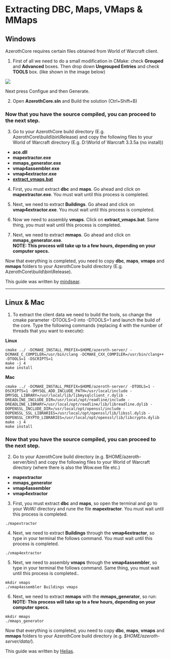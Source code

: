 # Extracting DBC, Maps, VMaps & MMaps

## Windows

AzerothCore requires certain files obtained from World of Warcraft client.

1. First of all we need to do a small modification in CMake: check **Grouped** and **Advanced** boxes. Then drop down **Ungrouped Entries** and check **TOOLS** box. (like shown in the image below)

![](https://i.ibb.co/9ZFsCtH/azeroth-cmake-tools.png)

Next press Configue and then Generate.

2. Open **AzerothCore.sln** and Build the solution (Ctrl+Shift+B)

### Now that you have the source compiled, you can proceed to the next step.

3. Go to your AzerothCore build directory (E.g. AzerothCore\build\bin\Release) and copy the following files to your World of Warcraft directory (E.g. D:\World of Warcraft 3.3.5a (no install))
* **ace.dll**
* **mapextractor.exe**
* **mmaps_generator.exe**
* **vmap4assembler.exe**
* **vmap4extractor.exe**
* **[extract_vmaps.bat](https://pastebin.com/KKMurZ4D)**

4. First, you must extract **dbc** and **maps**. Go ahead and click on **mapextractor.exe**. You must wait until this process is completed.

5. Next, we need to extract **Buildings**. Go ahead and click on **vmap4extractor.exe**. You must wait until this process is completed.

6. Now we need to assembly **vmaps**. Click on **extract_vmaps.bat**. Same thing, you must wait until this process is completed.

7. Next, we need to extract **mmaps**. Go ahead and click on **mmaps_generator.exe**.  
**NOTE: This process will take up to a few hours, depending on your computer specs.**

Now that everything is completed, you need to copy **dbc**, **maps**, **vmaps** and **mmaps** folders to your AzerothCore build directory (E.g. AzerothCore\build\bin\Release).

This guide was written by [mindsear](https://github.com/mindsear).


***


## Linux & Mac

1. To extract the client data we need to build the tools, so change the cmake parameter -DTOOLS=0 into -DTOOLS=1 and launch the build of the core.
Type the following commands (replacing 4 with the number of threads that you want to execute):

**Linux**
```
cmake ../ -DCMAKE_INSTALL_PREFIX=$HOME/azeroth-server/ -DCMAKE_C_COMPILER=/usr/bin/clang -DCMAKE_CXX_COMPILER=/usr/bin/clang++ -DTOOLS=1 -DSCRIPTS=1
make -j 4
make install
```

**Mac**
```
cmake ../ -DCMAKE_INSTALL_PREFIX=$HOME/azeroth-server/ -DTOOLS=1 -DSCRIPTS=1 -DMYSQL_ADD_INCLUDE_PATH=/usr/local/include -DMYSQL_LIBRARY=/usr/local/lib/libmysqlclient_r.dylib -DREADLINE_INCLUDE_DIR=/usr/local/opt/readline/include -DREADLINE_LIBRARY=/usr/local/opt/readline/lib/libreadline.dylib -DOPENSSL_INCLUDE_DIR=/usr/local/opt/openssl/include -DOPENSSL_SSL_LIBRARIES=/usr/local/opt/openssl/lib/libssl.dylib -DOPENSSL_CRYPTO_LIBRARIES=/usr/local/opt/openssl/lib/libcrypto.dylib
make -j 4
make install
```

### Now that you have the source compiled, you can proceed to the next step.
2. Go to your AzerothCore build directory (e.g. $HOME/azeroth-server/bin/) and copy the following files to your World of Warcraft directory (where there is also the Wow.exe file etc.)
* **mapextractor**
* **mmaps_generator**
* **vmap4assembler**
* **vmap4extractor**

3. First, you must extract **dbc** and **maps**, so open the terminal and go to your WoW/ directory and rune the file **mapextractor**. You must wait until this process is completed.
```
./mapextractor
```
4. Next, we need to extract **Buildings** through the **vmap4extractor**, so type in your terminal the follows command. You must wait until this process is completed.
```
./vmap4extractor
```
5. Next, we need to assembly **vmaps** through the **vmap4assembler**, so type in your terminal the follows command. Same thing, you must wait until this process is completed..
```
mkdir vmaps
./vmap4assembler Buildings vmaps
```

6. Next, we need to extract **mmaps** with the **mmaps_generator**, so run:  
**NOTE: This process will take up to a few hours, depending on your computer specs.**

```
mkdir mmaps
./mmaps_generator
```

Now that everything is completed, you need to copy **dbc**, **maps**, **vmaps** and **mmaps** folders to your AzerothCore build directory (e.g. *$HOME/azeroth-server/data/*).

This guide was written by [Helias](https://github.com/Helias).

